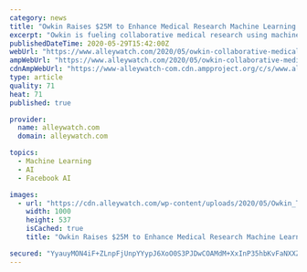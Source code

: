 ```yaml
---
category: news
title: "Owkin Raises $25M to Enhance Medical Research Machine Learning and Collaboration"
excerpt: "Owkin is fueling collaborative medical research using machine learning while being compliant with privacy laws. Thomas Clozel discusses the unique benefits of Owkin."
publishedDateTime: 2020-05-29T15:42:00Z
webUrl: "https://www.alleywatch.com/2020/05/owkin-collaborative-medical-research-privacy-thomas-clozel/"
ampWebUrl: "https://www.alleywatch.com/2020/05/owkin-collaborative-medical-research-privacy-thomas-clozel/amp/"
cdnAmpWebUrl: "https://www-alleywatch-com.cdn.ampproject.org/c/s/www.alleywatch.com/2020/05/owkin-collaborative-medical-research-privacy-thomas-clozel/amp/"
type: article
quality: 71
heat: 71
published: true

provider:
  name: alleywatch.com
  domain: alleywatch.com

topics:
  - Machine Learning
  - AI
  - Facebook AI

images:
  - url: "https://cdn.alleywatch.com/wp-content/uploads/2020/05/Owkin_Thomas_Clozel.001.jpeg"
    width: 1000
    height: 537
    isCached: true
    title: "Owkin Raises $25M to Enhance Medical Research Machine Learning and Collaboration"

secured: "YyauyMON4iF+ZLnpFjUnpYYypJ6XoO0S3PJDwCOAMdM+XxInP35hbKvFaNXXZxGIQHnI1PSzBr0Bqsy0bG2hRKxk/begmqUbM0jS/TeCkCJnWYccFK6iz6CBOV1wbtkPD6wH/kFZVGWKODz5q4MUi7QCBrPi8jMzBxr18zUdPhnxWiUUxSiC+BLcy0B9K0/+2cMOcyX1094X+O27xsgrQ0isBrfMr1usJTs+f5VVlr90heg7vJAqtEi1EhJWfPjKaykaqys23xnxevUv5BVlSi9/oSiuWTItL6Z45N15SVFu8GgYjCyk5QJzEybfJW/YuCBe/pAnRnj9UhxR3GzAZTRNpw5skgu13K0ioOAu2rSA6GEtwx120JRlaZL435yQLqbib7JGBZtFvsaOUSEMUaQPacyh/cEjfBiNOJ3d0mec7yz/+VMpvY0QJeezz1e23juwxNvcbabaihypnCjo9zF7DVl7meP61DAiIH9B8gE=;k8B25rY0dDWZbFDldiaZFw=="
---
```


